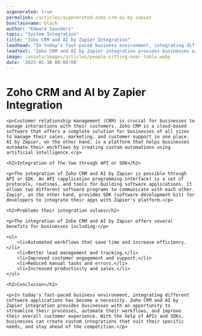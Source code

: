 ```yaml
---
aigenerated: true
permalink: /articles/aigenerated-zoho-crm-ai-by-zapier
boxclassname: black
author: "Edward Saunders"
topic: "System Integration"
title: "Zoho CRM and AI by Zapier Integration"
leadhead: "In today's fast-paced business environment, integrating different software applications has become a necessity"
leadtext: "Zoho CRM and AI by Zapier integration provides businesses with an opportunity to streamline their processes, automate their workflows, and improve their overall customer experience. With the help of APIs and SDKs, businesses can create custom integrations that suit their specific needs, and stay ahead of the competition."
image: /assets/images/articles/people-sitting-near-table.webp
date: '2023-01-30 00:00:00'
---
```

<div class="arttext">
	<h1>Zoho CRM and AI by Zapier Integration</h1>
	
	<p>Customer relationship management (CRM) is crucial for businesses to manage interactions with their customers. Zoho CRM is a cloud-based software that offers a complete solution for businesses of all sizes to manage their sales, marketing, and customer support in one place. AI by Zapier, on the other hand, is a platform that helps businesses automate their workflows by creating custom automations using artificial intelligence.</p>

	<h2>Integration of the two through API or SDK</h2>

	<p>The integration of Zoho CRM and AI by Zapier is possible through API or SDK. An API (application programming interface) is a set of protocols, routines, and tools for building software applications. It allows two different software programs to communicate with each other. Zapier, on the other hand, provides SDK (software development kit) for developers to integrate their apps with Zapier's platform.</p>

	<h2>Problems their integration solves</h2>

	<p>The integration of Zoho CRM and AI by Zapier offers several benefits for businesses including:</p>

	<ul>
		<li>Automated workflows that save time and increase efficiency.</li>
		<li>Better lead management and tracking.</li>
		<li>Improved customer engagement and support.</li>
		<li>Reduced manual tasks and errors.</li>
		<li>Increased productivity and sales.</li>
	</ul>

	<h2>Conclusion</h2>

	<p>In today's fast-paced business environment, integrating different software applications has become a necessity. Zoho CRM and AI by Zapier integration provides businesses with an opportunity to streamline their processes, automate their workflows, and improve their overall customer experience. With the help of APIs and SDKs, businesses can create custom integrations that suit their specific needs, and stay ahead of the competition.</p>
	
</div>